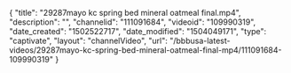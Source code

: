 {
    "title": "29287mayo kc spring bed mineral oatmeal final.mp4",
    "description": "",
    "channelid": "111091684",
    "videoid": "109990319",
    "date_created": "1502522717",
    "date_modified": "1504049171",
    "type": "captivate",
    "layout": "channelVideo",
    "url": "\/bbbusa-latest-videos\/29287mayo-kc-spring-bed-mineral-oatmeal-final-mp4\/111091684-109990319"
}
